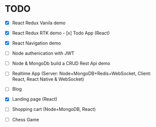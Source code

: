 # TODO

- [x] React Redux Vanila demo
- [x] React Redux RTK demo - [x] Todo App (React)
- [x] React Navigation demo

- [ ] Node authenication with JWT
- [ ] Node & MongoDb build a CRUD Rest Api demo
- [ ] Realtime App (Server: Node+MongoDB+Redis+WebSocket, Client: React, React Native & WebSocket)
- [ ] Blog
- [x] Landing page (React)
- [ ] Shopping cart (Node+MongoDB, React)
- [ ] Chess Game
